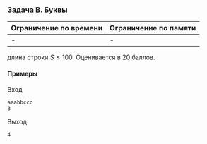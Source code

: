 

### Задача B. Буквы

| Ограничение по времени      | Ограничение по памяти         |
|:----------------------------|:------------------------------|
|-|-|

длина строки $S \le 100$. Оценивается в $20$ баллов.










#### Примеры

Вход
```
aaabbccc
3
```

Выход
```
4
```
